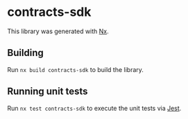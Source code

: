 # contracts-sdk

This library was generated with [Nx](https://nx.dev).

## Building

Run `nx build contracts-sdk` to build the library.

## Running unit tests

Run `nx test contracts-sdk` to execute the unit tests via [Jest](https://jestjs.io).
